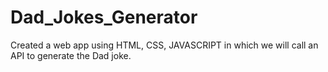 # Dad_Jokes_Generator
Created a web app  using HTML, CSS, JAVASCRIPT in which we will call an API to generate the Dad joke.

